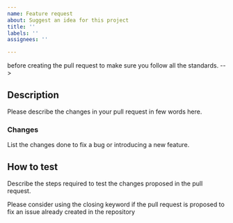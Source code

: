 ```yaml
---
name: Feature request
about: Suggest an idea for this project
title: ''
labels: ''
assignees: ''

---
```


before creating the pull request to make sure you follow all the standards. -->

## Description

Please describe the changes in your pull request in few words here.

### Changes

List the changes done to fix a bug or introducing a new feature.

## How to test

Describe the steps required to test the changes proposed in the pull request.

Please consider using the closing keyword if the pull request is proposed to
fix an issue already created in the repository
